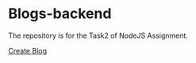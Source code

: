 # Blogs-backend

The repository is for the Task2 of NodeJS Assignment.

[Create Blog](https://drive.google.com/file/d/12EWG_UQEXYyFS-RZwtSjxfWMG9jS91L0/view?usp=sharing)
